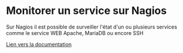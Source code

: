 # Monitorer un service sur Nagios

Sur Nagios il est possible de surveiller l'état d'un ou plusieurs services comme le service WEB Apache, MariaDB ou encore SSH

[Lien vers la documentation](https://raw.githubusercontent.com/1Tyron140/doc/main/docs/sio/nagios/monitorer_services.pdf)